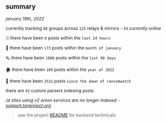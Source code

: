 
## summary
_january 19th, 2022_

currently tracking `88` groups across `125` relays & mirrors - _`54` currently online_

⏲ there have been `6` posts within the `last 24 hours`

🦈 there have been `173` posts within the `month of january`

🪐 there have been `1068` posts within the `last 90 days`

🏚 there have been `169` posts within the `year of 2022`

🦕 there have been `2531` posts `since the dawn of ransomwatch`

there are `43` custom parsers indexing posts

_`20` sites using v2 onion services are no longer indexed - [support.torproject.org](https://support.torproject.org/onionservices/v2-deprecation/)_

> see the project [README](https://github.com/thetanz/ransomwatch#ransomwatch--) for backend technicals
